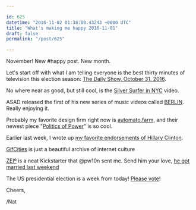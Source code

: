 ```yaml
---

id: 625
datetime: "2016-11-02 01:38:08.43243 +0000 UTC"
title: "What's making me happy 2016-11-01"
draft: false
permalink: "/post/625"

---
```


November! New #happy post. New month. 

Let's start off with what I am telling everyone is the best thirty minutes of television this election season: [The Daily Show, October 31, 2016](http://www.cc.com/full-episodes/nb3429/the-daily-show-with-trevor-noah-october-31--2016---jeff-ross-season-22-ep-22016).

No where near as good, but still cool, is the [Silver Surfer in NYC](https://www.youtube.com/watch?v=ePd3dL7C-CM&feature=youtu.be) video.

ASAD released the first of his new series of music videos called [BERLIN](https://vimeo.com/189704067). Really enjoying it.

Probably my favorite design firm right now is [automato.farm](http://automato.farm/), and their newest piece "[Politics of Power](http://automato.farm/portfolio/politics-of-power/)" is so cool.

Earlier last week, I wrote up [my favorite endorsements of Hillary Clinton](https://writing.natwelch.com/post/623).

[GifCities](http://www.gifcities.org/) is just a beautiful archive of internet culture

[ZEIº](https://www.kickstarter.com/projects/timeular/zeio-the-most-simple-time-tracking-solution/) is a neat Kickstarter that @pw10n sent me. Send him your love, [he got married last weekend](https://www.instagram.com/p/BMKjtF4AUoD/?taken-by=pw10n)

The US presidential election is a week from today! [Please vote](http://iwillvote.com)!

Cheers,

/Nat
